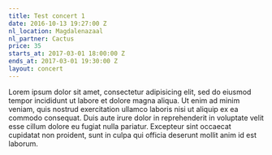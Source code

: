 ```yaml
---
title: Test concert 1
date: 2016-10-13 19:27:00 Z
nl_location: Magdalenazaal
nl_partner: Cactus
price: 35
starts_at: 2017-03-01 18:00:00 Z
ends_at: 2017-03-01 19:30:00 Z
layout: concert
---
```


Lorem ipsum dolor sit amet, consectetur adipisicing elit, sed do eiusmod tempor incididunt ut labore et dolore magna aliqua. Ut enim ad minim veniam, quis nostrud exercitation ullamco laboris nisi ut aliquip ex ea commodo consequat. Duis aute irure dolor in reprehenderit in voluptate velit esse cillum dolore eu fugiat nulla pariatur. Excepteur sint occaecat cupidatat non proident, sunt in culpa qui officia deserunt mollit anim id est laborum.
